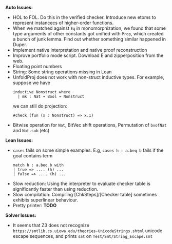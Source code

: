 __Auto Issues:__
* HOL to FOL. Do this in the verified checker. Introduce new etoms to represent instancecs of higher-order functions.
* When we matched against ``Eq`` in monomorphization, we found that some type arguments of other constants got unified with ``Prop``, which created a bunch of junk lemma. Find out whether something similar happened in Duper.
* Implement native interpretation and native proof reconstruction
* Improve portfolio mode script. Download E and zipperposition from the web.
* Floating point numbers
* String: Some string operations missing in Lean
* UnfoldProj does not work with non-struct inductive types. For example, suppose we have
  ```lean
  inductive Nonstruct where
    | mk : Nat → Bool → Nonstruct
  ```
  we can still do projection:
  ```
  #check (fun (x : Nonstruct) => x.1)
  ```
* Bitwise operation for ``Nat``, BitVec shift operations, Permutation of ``bvofNat`` and ``Nat.sub`` (etc)

__Lean Issues:__
* ``cases`` fails on some simple examples. E.g, ``cases h : a.beq b`` fails if the goal contains term
  ```
  match h : a.beq b with
  | true => .... (h) ...
  | false => .... (h) ...
  ```
* Slow reduction: Using the interpreter to evaluate checker table is significantly faster than using reduction.
* Slow compilation: Compiling [ChkSteps]/[Checker table] sometimes exhibits superlinear behaviour.
* Pretty printer: **TODO**

__Solver Issues:__
* It seems that Z3 does not recognize ``https://smtlib.cs.uiowa.edu/theories-UnicodeStrings.shtml`` unicode escape sequences, and prints ``sat`` on ``Test/Smt/String_Escape.smt``